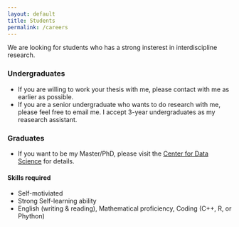 ```yaml
---
layout: default
title: Students
permalink: /careers
---
```


We are looking for students who has a strong insterest in interdiscipline research. <br>

### Undergraduates
- If you are willing to work your thesis with me, please contact with me as earlier as possible.
- If you are a senior undergraduate who wants to do research with me, please feel free to email me. I accept 3-year undergraduates as my reasearch assistant.

### Graduates
  - If you want to be my Master/PhD, please visit the [Center for Data Science](http://cds.zju.edu.cn/industry-news.aspx?k1=6&k2=24) for details.
  
 #### Skills required
   - Self-motiviated 
   - Strong Self-learning ability
   - English (writing & reading), Mathematical proficiency, Coding (C++, R, or Phython)

